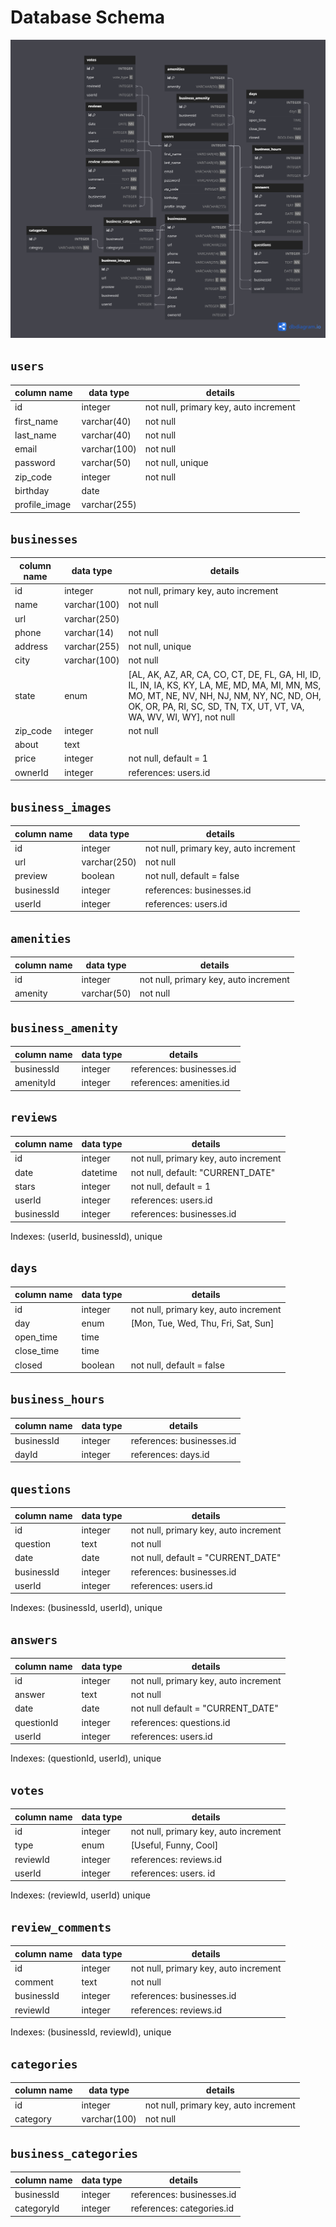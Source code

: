 # **Database Schema**

![Welp Database](images/welp_database.png)

## `users`

| column name   | data type    | details                               |
|---------------|--------------|---------------------------------------|
| id            | integer      | not null, primary key, auto increment |
| first_name    | varchar(40)  | not null                              |
| last_name     | varchar(40)  | not null                              |
| email         | varchar(100) | not null                              |
| password      | varchar(50)  | not null, unique                      |
| zip_code      | integer      | not null                              |
| birthday      | date         |                                       |
| profile_image | varchar(255) |                                       |

## `businesses`

| column name | data type    | details                                  |
|-------------|--------------|------------------------------------------|
| id          | integer      | not null, primary key, auto increment    |
| name        | varchar(100) | not null                                 |
| url         | varchar(250) |                                          |
| phone       | varchar(14)  | not null                                 |
| address     | varchar(255) | not null, unique                         |
| city        | varchar(100) | not null                                 |
| state       | enum         | [AL, AK, AZ, AR, CA, CO, CT, DE, FL, GA, HI, ID, IL, IN, IA, KS, KY, LA, ME, MD, MA, MI, MN, MS, MO, MT, NE, NV, NH, NJ, NM, NY, NC, ND, OH, OK, OR, PA, RI, SC, SD, TN, TX, UT, VT, VA, WA, WV, WI, WY], not null |
| zip_code    | integer      | not null                                 |
| about       | text         |                                          |
| price       | integer      | not null, default = 1                    |
| ownerId     | integer      | references: users.id                     |

## `business_images`

| column name | data type    | details                               |
|-------------|--------------|---------------------------------------|
| id          | integer      | not null, primary key, auto increment |
| url         | varchar(250) | not null                              |
| preview     | boolean      | not null, default = false             |
| businessId  | integer      | references: businesses.id             |
| userId      | integer      | references: users.id                  |

## `amenities`

| column name | data type   | details                               |
|-------------|-------------|---------------------------------------|
| id          | integer     | not null, primary key, auto increment |
| amenity     | varchar(50) | not null                              |

## `business_amenity`

| column name | data type | details                               |
|-------------|-----------|---------------------------------------|
| businessId  | integer   | references: businesses.id             |
| amenityId   | integer   | references: amenities.id              |

## `reviews`

| column name | data type | details                               |
|-------------|-----------|---------------------------------------|
| id          | integer   | not null, primary key, auto increment |
| date        | datetime  | not null, default: "CURRENT_DATE"     |
| stars       | integer   | not null, default = 1                 |
| userId      | integer   | references: users.id                  |
| businessId  | integer   | references: businesses.id             |

Indexes: (userId, businessId), unique

## `days`

| column name | data type | details                               |
|-------------|-----------|---------------------------------------|
| id          | integer   | not null, primary key, auto increment |
| day         | enum      | [Mon, Tue, Wed, Thu, Fri, Sat, Sun]   |
| open_time   | time      |                                       |
| close_time  | time      |                                       |
| closed      | boolean   | not null, default = false             |

## `business_hours`

| column name | data type | details                               |
|-------------|-----------|---------------------------------------|
| businessId  | integer   | references: businesses.id             |
| dayId       | integer   | references: days.id                   |

## `questions`

| column name | data type | details                               |
|-------------|-----------|---------------------------------------|
| id          | integer   | not null, primary key, auto increment |
| question    | text      | not null                              |
| date        | date      | not null, default = "CURRENT_DATE"    |
| businessId  | integer   | references: businesses.id             |
| userId      | integer   | references: users.id                  |

Indexes: (businessId, userId), unique

## `answers`

| column name | data type | details                               |
|-------------|-----------|---------------------------------------|
| id          | integer   | not null, primary key, auto increment |
| answer      | text      | not null                              |
| date        | date      | not null default = "CURRENT_DATE"     |
| questionId  | integer   | references: questions.id              |
| userId      | integer   | references: users.id                  |

Indexes: (questionId, userId), unique

## `votes`

| column name | data type | details                               |
|-------------|-----------|---------------------------------------|
| id          | integer   | not null, primary key, auto increment |
| type        | enum      | [Useful, Funny, Cool]                 |
| reviewId    | integer   | references: reviews.id                |
| userId      | integer   | references: users. id                 |

Indexes: (reviewId, userId) unique

## `review_comments`

| column name | data type | details                               |
|-------------|-----------|---------------------------------------|
| id          | integer   | not null, primary key, auto increment |
| comment     | text      | not null                              |
| businessId  | integer   | references: businesses.id             |
| reviewId    | integer   | references: reviews.id                |

Indexes: (businessId, reviewId), unique

## `categories`

| column name | data type    | details                               |
|-------------|--------------|---------------------------------------|
| id          | integer      | not null, primary key, auto increment |
| category    | varchar(100) | not null                              |

## `business_categories`

| column name | data type | details                               |
|-------------|-----------|---------------------------------------|
| businessId  | integer   | references: businesses.id             |
| categoryId  | integer   | references: categories.id             |
